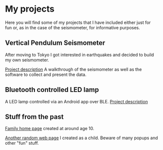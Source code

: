 # My projects

Here you will find some of my projects that I have included either just for fun or, as in the case of the seismometer, for informative purposes.

## Vertical Pendulum Seismometer

After moving to Tokyo I got interested in earthquakes and decided to build my own seismometer.

[Project description](/seismometer)
A walkthrough of the seismometer as well as the software to collect and present the data.

## Bluetooth controlled LED lamp
A LED lamp controlled via an Android app over BLE.
[Project description](/led-lamp)

## Stuff from the past

[Family home page](/family-page) created at around age 10.

[Another random web page](/derp-page) I created as a child. Beware of many popups and other "fun" stuff.
